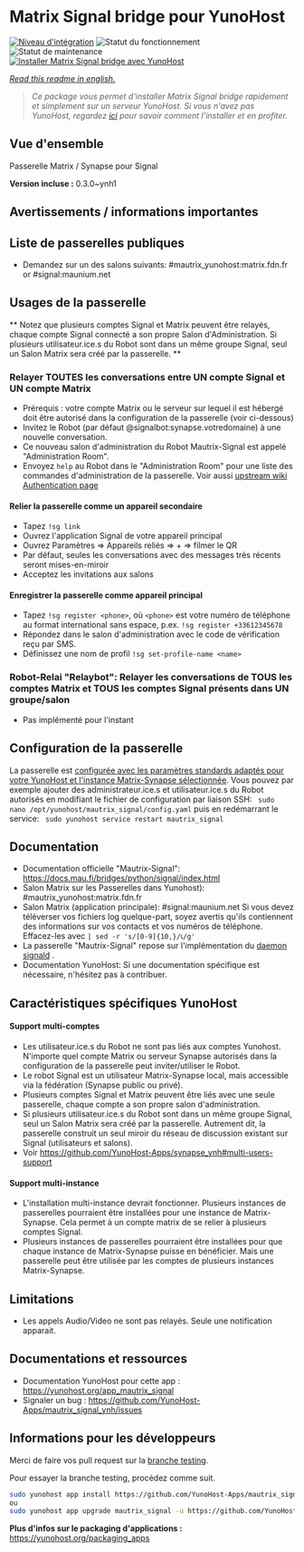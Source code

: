 <!--
N.B.: This README was automatically generated by https://github.com/YunoHost/apps/tree/master/tools/README-generator
It shall NOT be edited by hand.
-->

# Matrix Signal bridge pour YunoHost

[![Niveau d'intégration](https://dash.yunohost.org/integration/mautrix_signal.svg)](https://dash.yunohost.org/appci/app/mautrix_signal) ![Statut du fonctionnement](https://ci-apps.yunohost.org/ci/badges/mautrix_signal.status.svg) ![Statut de maintenance](https://ci-apps.yunohost.org/ci/badges/mautrix_signal.maintain.svg)  
[![Installer Matrix Signal bridge avec YunoHost](https://install-app.yunohost.org/install-with-yunohost.svg)](https://install-app.yunohost.org/?app=mautrix_signal)

*[Read this readme in english.](./README.md)*

> *Ce package vous permet d'installer Matrix Signal bridge rapidement et simplement sur un serveur YunoHost.
Si vous n'avez pas YunoHost, regardez [ici](https://yunohost.org/#/install) pour savoir comment l'installer et en profiter.*

## Vue d'ensemble

Passerelle Matrix / Synapse pour Signal

**Version incluse :** 0.3.0~ynh1


## Avertissements / informations importantes


## Liste de passerelles publiques

* Demandez sur un des salons suivants: #mautrix_yunohost:matrix.fdn.fr or #signal:maunium.net

## Usages de la passerelle
** Notez que plusieurs comptes Signal et Matrix peuvent être relayés, chaque compte Signal connecté a son propre Salon d'Administration. Si plusieurs utilisateur.ice.s du Robot sont dans un même groupe Signal, seul un Salon Matrix sera créé par la passerelle. **

### Relayer TOUTES les conversations entre UN compte Signal et UN compte Matrix
* Prérequis : votre compte Matrix ou le serveur sur lequel il est hébergé doit être autorisé dans la configuration de la passerelle (voir ci-dessous)
* Invitez le Robot (par défaut @signalbot:synapse.votredomaine) à une nouvelle conversation.
* Ce nouveau salon d'administration du Robot Mautrix-Signal est appelé "Administration Room".
* Envoyez ``help`` au Robot dans le "Administration Room" pour une liste des commandes d'administration de la passerelle.
Voir aussi [upstream wiki Authentication page](https://docs.mau.fi/bridges/python/signal/authentication.html)

#### Relier la passerelle comme un appareil secondaire
* Tapez ``!sg link``
* Ouvrez l'application Signal de votre appareil principal
* Ouvrez Paramètres => Appareils reliés => + => filmer le QR
* Par défaut, seules les conversations avec des messages très récents seront mises-en-miroir
* Acceptez les invitations aux salons

#### Enregistrer la passerelle comme appareil principal
* Tapez ``!sg register <phone>``, où ``<phone>`` est votre numéro de téléphone au format international sans espace, p.ex. ``!sg register +33612345678``
* Répondez dans le salon d'administration avec le code de vérification reçu par SMS.
* Définissez une nom de profil ``!sg set-profile-name <name>``

### Robot-Relai "Relaybot": Relayer les conversations de TOUS les comptes Matrix et TOUS les comptes Signal présents dans UN groupe/salon
* Pas implémenté pour l'instant

## Configuration de la passerelle

La passerelle est [configurée avec les paramètres standards adaptés pour votre YunoHost et l'instance Matrix-Synapse sélectionnée](https://github.com/YunoHost-Apps/mautrix_signal_ynh/blob/master/conf/config.yaml). Vous pouvez par exemple ajouter des administrateur.ice.s et utilisateur.ice.s du Robot autorisés en modifiant le fichier de configuration par liaison SSH: 
``` sudo nano /opt/yunohost/mautrix_signal/config.yaml```
puis en redémarrant le service: 
``` sudo yunohost service restart mautrix_signal```

## Documentation

 * Documentation officielle "Mautrix-Signal": https://docs.mau.fi/bridges/python/signal/index.html
 * Salon Matrix sur les Passerelles dans Yunohost): #mautrix_yunohost:matrix.fdn.fr
 * Salon Matrix (application principale): #signal:maunium.net
Si vous devez téléverser vos fichiers log quelque-part, soyez avertis qu'ils contiennent des informations sur vos contacts et vos numéros de téléphone. Effacez-les avec 
``| sed -r 's/[0-9]{10,}/📞/g' ``
 * La passerelle "Mautrix-Signal" repose sur l'implémentation du [daemon signald](https://gitlab.com/signald/signald) . 
 * Documentation YunoHost: Si une documentation spécifique est nécessaire, n'hésitez pas à contribuer.

## Caractéristiques spécifiques YunoHost

#### Support multi-comptes
* Les utilisateur.ice.s du Robot ne sont pas liés aux comptes Yunohost. N'importe quel compte Matrix ou serveur Synapse autorisés dans la configuration de la passerelle peut inviter/utiliser le Robot. 
* Le robot Signal est un utilisateur Matrix-Synapse local, mais accessible via la fédération (Synapse public ou privé).
* Plusieurs comptes Signal et Matrix peuvent être liés avec une seule passerelle, chaque compte a son propre salon d'administration. 
* Si plusieurs utilisateur.ice.s du Robot sont dans un même groupe Signal, seul un Salon Matrix sera créé par la passerelle. Autrement dit, la passerelle construit un seul miroir du réseau de discussion existant sur Signal (utilisateurs et salons).
* Voir https://github.com/YunoHost-Apps/synapse_ynh#multi-users-support

#### Support multi-instance

* L'installation multi-instance devrait fonctionner. Plusieurs instances de passerelles pourraient être installées pour une instance de Matrix-Synapse. Cela permet à un compte matrix de se relier à plusieurs comptes Signal. 
* Plusieurs instances de passerelles pourraient être installées pour que chaque instance de Matrix-Synapse puisse en bénéficier. Mais une passerelle peut être utilisée par les comptes de plusieurs instances Matrix-Synapse.

## Limitations

* Les appels Audio/Video ne sont pas relayés. Seule une notification apparait. 

## Documentations et ressources

* Documentation YunoHost pour cette app : <https://yunohost.org/app_mautrix_signal>
* Signaler un bug : <https://github.com/YunoHost-Apps/mautrix_signal_ynh/issues>

## Informations pour les développeurs

Merci de faire vos pull request sur la [branche testing](https://github.com/YunoHost-Apps/mautrix_signal_ynh/tree/testing).

Pour essayer la branche testing, procédez comme suit.

``` bash
sudo yunohost app install https://github.com/YunoHost-Apps/mautrix_signal_ynh/tree/testing --debug
ou
sudo yunohost app upgrade mautrix_signal -u https://github.com/YunoHost-Apps/mautrix_signal_ynh/tree/testing --debug
```

**Plus d'infos sur le packaging d'applications :** <https://yunohost.org/packaging_apps>
